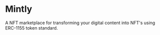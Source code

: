 # Mintly
A NFT marketplace for transforming  your digital content into NFT's using ERC-1155 token standard.
